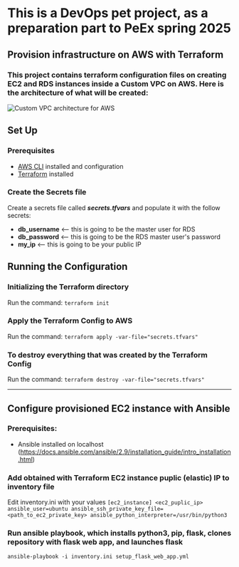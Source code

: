 # This is a DevOps pet project, as a preparation part to PeEx spring 2025

## Provision infrastructure on AWS with Terraform
### This project contains terraform configuration files on creating EC2 and RDS instances inside a Custom VPC on AWS. Here is the architecture of what will be created:

![Custom VPC architecture for AWS](https://miro.medium.com/max/700/1*Oxp7FZT4Z9RWqpnJn-hHqw.png)

## Set Up
### Prerequisites
- [AWS CLI](https://docs.aws.amazon.com/cli/latest/userguide/getting-started-install.html) installed and configuration
- [Terraform](https://www.terraform.io/downloads) installed

### Create the Secrets file
Create a secrets file called ***secrets.tfvars*** and populate it with the follow secrets:
  - **db_username** <-- this is going to be the master user for RDS
  - **db_password** <-- this is going to be the RDS master user's password
  - **my_ip** <-- this is going to be your public IP

## Running the Configuration
### Initializing the Terraform directory
Run the command: `terraform init`

### Apply the Terraform Config to AWS
Run the command: `terraform apply -var-file="secrets.tfvars"`

### To destroy everything that was created by the Terraform Config
Run the command: `terraform destroy -var-file="secrets.tfvars"`

-----
## Configure provisioned EC2 instance with Ansible
### Prerequisites:
- Ansible installed on localhost (https://docs.ansible.com/ansible/2.9/installation_guide/intro_installation.html)

### Add obtained with Terraform EC2 instance puplic (elastic) IP to inventory file
Edit inventory.ini with your values
`[ec2_instance] <ec2_puplic_ip> ansible_user=ubuntu ansible_ssh_private_key_file=<path_to_ec2_private_key> ansible_python_interpreter=/usr/bin/python3`

### Run ansible playbook, which installs python3, pip, flask, clones repository with flask web app, and launches flask
`ansible-playbook -i inventory.ini setup_flask_web_app.yml`